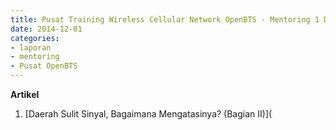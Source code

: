 ```yaml
---
title: Pusat Training Wireless Cellular Network OpenBTS - Mentoring 1 Desember 2014
date: 2014-12-01
categories:
- laporan
- mentoring
- Pusat OpenBTS
---
```


**Artikel**

1. [Daerah Sulit Sinyal, Bagaimana Mengatasinya? (Bagian II)](
